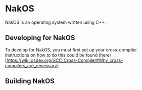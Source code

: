 # NakOS

NakOS is an operating system written using C++.

## Developing for NakOS

To develop for NakOS, you must first set up your cross-compiler. Instructions on how to do this could be found (here)[https://wiki.osdev.org/GCC_Cross-Compiler#Why_cross-compilers_are_necessary]

## Building NakOS
